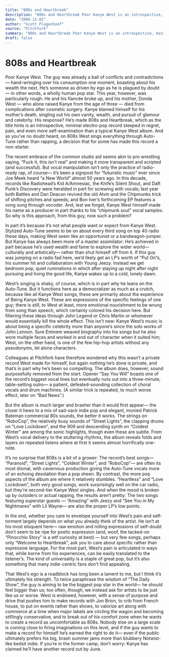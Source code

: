 ```yaml
---
title: "808s and Heartbreak"
description: "808s and Heartbreak Poor Kanye West is an introspective, minimal electro-pop record steeped in regret, pain, and even more self-examination than a typical rap album. The recent embrace of the common s..."
date: "2008-12-02"
author: "Scott Plagenhoef"
source: "Pitchfork"
summary: "808s and Heartbreak Poor Kanye West is an introspective, minimal electro-pop record steeped in regret, pain, and even more self-examination than a typical rap album. The recent embrace of the common studio aid seems akin to pro wrestling saying, “Fuck it, this isn’t real” and making it more transparent and scripted (and successful) but vocal manipulation is not only the practice of radio-ready rap, of course."
draft: false
---
```


# 808s and Heartbreak

Poor Kanye West. The guy was already a ball of conflicts and contradictions — hand-wringing over his consumption one moment, boasting about his wealth the next. He’s someone as driven by ego as he is plagued by doubt — in other words, a wholly human pop star. This year, however, was particularly rough: He and his fiancée broke up, and his mother, Donda West — who alone raised Kanye from the age of three — died from complications after cosmetic surgery. Kanye blamed himself for his mother’s death, singling out his own vanity, wealth, and pursuit of glamour and celebrity. His response? He’s made 808s and Heartbreak, which as the title hints is an introspective, minimal electro-pop record steeped in regret, pain, and even more self-examination than a typical Kanye West album. And as you’ve no doubt heard, on 808s West sings everything through Auto-Tune rather than rapping, a decision that for some has made this record a non-starter.

The recent embrace of the common studio aid seems akin to pro wrestling saying, “Fuck it, this isn’t real” and making it more transparent and scripted (and successful). But vocal manipulation isn’t only the practice of radio-ready rap, of course— it’s been a signpost for “futuristic music” ever since Joe Meek heard “a New World” almost 50 years ago. In this decade, records like Radiohead’s Kid A/Amnesiac, the Knife’s Silent Shout, and Daft Punk’s Discovery were heralded in part for screwing with vocals; last year both Battles and Dan Deacon revived the old Alvin and the Chipmunks trick of shifting pitches and speeds; and Bon Iver’s forthcoming EP features a song sung through vocoder. And, lest we forget, Kanye West himself made his name as a producer in part thanks to his “chipmunk soul” vocal samples. So why is this approach, from this guy, now such a problem?

In part it’s because it’s not what people want or expect from Kanye West. Stylized Auto-Tune seems to be on about every third song on top 40 radio these days, making West seem like an opportunist or a bandwagon-jumper. But Kanye has always been more of a master assimilator: He’s achieved in part because he’s used wealth and fame to explore the wider world— culturally and artistically— rather than shut himself off from it. If this guy was jumping on a radio fad here, we’d likely get an LP’s worth of “Put On”s, his summer hit and collaboration with Young Jeezy. Instead we get bedroom pop, quiet ruminations in which after staying up night after night pursuing and living the good life, Kanye wakes up to a cold, lonely dawn.

West’s singing is shaky, of course, which is in part why he leans on the Auto-Tune. But it functions here as a democratizer as much as a crutch, because like all Kanye West songs, these are primarily about the experience of Being Kanye West. These are expressions of the specific feelings of one guy; there is still, to West at least, more emotional nourishment to be wrung from song than speech, which certainly colored his decision here. But filtering these ideas through John Legend or Chris Martin or whomever would essentially kill the whole effect. This isn’t new: Kanye West’s music is about being a specific celebrity more than anyone’s since the solo works of John Lennon. Sure Eminem weaved biography into his songs but he also wore multiple faces and worked in and out of character when it suited him; West, on the other hand, is one of the few hip-hop artists without any pseudonyms, let alone characters.

Colleagues at Pitchfork have therefore wondered why this wasn’t a private record West made for himself, but again nothing he’s done is private, and that’s in part why he’s been so compelling. The album does, however, sound purposefully removed from the start. Opener “Say You Will” boasts one of the record’s biggest vocal lines but eventually runs out into a three-minute, table-setting outro— a patient, defeated-sounding collection of choral vocals and drum machines. (A similar trick is repeated, to much worse effect, later on “Bad News”.)

But the album is much larger and brasher than it would first appear— the closer it hews to a mix of sad-sack indie pop and elegant, monied Patrick Bateman commercial 80s sounds, the better it works. The strings on “RoboCop”, the relatively busy sounds of “Street Lights”, the clapping drums on “Love Lockdown”, and the 909 and descending synth on “Coldest Winter” are among the sonic highlights, though even these are subtle. From West’s vocal delivery to the stuttering rhythms, the album reveals folds and layers on repeated listens where at first it seems almost horrifically one-note.

It’s no surprise that 808s is a bit of a grower: The record’s best songs— “Paranoid”, “Street Lights”, “Coldest Winter”, and “RoboCop”— are often its most dismal, with cavernous production giving the Auto-Tune vocals more of an echoing desolation than a pop sheen. By contrast, the more pop aspects of the album are where it relatively stumbles. “Heartless” and “Love Lockdown”, both very good songs, work surprisingly well on the car radio, but they’re second-tier Kanye West singles. And when the mood is broken up by outsiders or actual rapping, the results aren’t pretty: The two songs featuring superstar guests — “Amazing” with Jeezy and “See You in My Nightmares” with Lil Wayne— are also the proper LP’s low points.

In the end, whether you care to envelope yourself into West’s pain and self-torment largely depends on what you already think of the artist. He isn’t at his most eloquent here— raw emotion and rolling expressions of self-doubt don’t seem to be ripe for poetic expression (and, woof, the tacked-on “Pinocchio Story” is a wtf curiosity at best) — but very few songs, perhaps only “Welcome to Heartbreak”, ask you to care about specific rather than expressive language. For the most part, West’s pain is articulated in ways that, while borne from his experiences, can be easily translated to the listener’s. The kind of universality is a staple of great pop, but it’s also something that many indie-centric fans don’t find appealing.

That West’s ego is a roadblock has long been a lament to me, but I think it’s ultimately his strength. To twice paraphrase the wisdom of “The Daily Show”, the guy is aiming to be the biggest pop star in the world— he should feel bigger than us; too often, though, we instead ask for artists to be just like us or worse. West is endowed, however, with a sense of purpose and drive that pushes him to make records with Jon Brion, to crib from French house, to put on events rather than shows, to valorize art along with commerce at a time when major labels are circling the wagon and becoming stiflingly conservative, and to break out of his comfort zone when he wants to create a record as uncomfortable as 808s. Nobody else on a large scale is coming close to firing imaginations on this level, and if the guy wants to make a record for himself he’s earned the right to do it— even if the public ultimately prefers his big, brash summer jams more than blubbery Notwist-like bedsit indie. If you’re in the former camp, don’t worry: Kanye has claimed he’ll have another record out by June.
